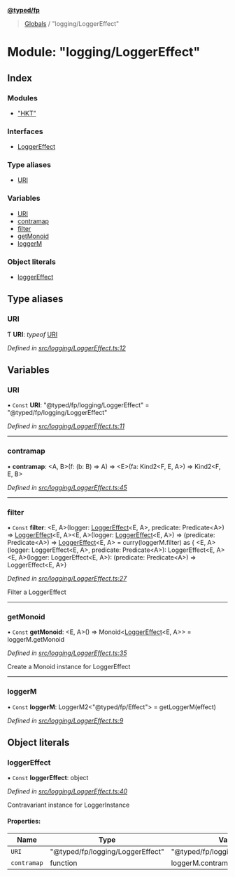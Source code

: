 **[@typed/fp](../README.md)**

> [Globals](../globals.md) / "logging/LoggerEffect"

# Module: "logging/LoggerEffect"

## Index

### Modules

* ["HKT"](_logging_loggereffect_._hkt_.md)

### Interfaces

* [LoggerEffect](../interfaces/_logging_loggereffect_.loggereffect.md)

### Type aliases

* [URI](_logging_loggereffect_.md#uri)

### Variables

* [URI](_logging_loggereffect_.md#uri)
* [contramap](_logging_loggereffect_.md#contramap)
* [filter](_logging_loggereffect_.md#filter)
* [getMonoid](_logging_loggereffect_.md#getmonoid)
* [loggerM](_logging_loggereffect_.md#loggerm)

### Object literals

* [loggerEffect](_logging_loggereffect_.md#loggereffect)

## Type aliases

### URI

Ƭ  **URI**: *typeof* [URI](_logging_loggereffect_.md#uri)

*Defined in [src/logging/LoggerEffect.ts:12](https://github.com/TylorS/typed-fp/blob/6ccb290/src/logging/LoggerEffect.ts#L12)*

## Variables

### URI

• `Const` **URI**: \"@typed/fp/logging/LoggerEffect\" = "@typed/fp/logging/LoggerEffect"

*Defined in [src/logging/LoggerEffect.ts:11](https://github.com/TylorS/typed-fp/blob/6ccb290/src/logging/LoggerEffect.ts#L11)*

___

### contramap

•  **contramap**: \<A, B>(f: (b: B) => A) => \<E>(fa: Kind2\<F, E, A>) => Kind2\<F, E, B>

*Defined in [src/logging/LoggerEffect.ts:45](https://github.com/TylorS/typed-fp/blob/6ccb290/src/logging/LoggerEffect.ts#L45)*

___

### filter

• `Const` **filter**: \<E, A>(logger: [LoggerEffect](../interfaces/_logging_loggereffect_.loggereffect.md)\<E, A>, predicate: Predicate\<A>) => [LoggerEffect](../interfaces/_logging_loggereffect_.loggereffect.md)\<E, A>\<E, A>(logger: [LoggerEffect](../interfaces/_logging_loggereffect_.loggereffect.md)\<E, A>) => (predicate: Predicate\<A>) => [LoggerEffect](../interfaces/_logging_loggereffect_.loggereffect.md)\<E, A> = curry(loggerM.filter) as { \<E, A>(logger: LoggerEffect\<E, A>, predicate: Predicate\<A>): LoggerEffect\<E, A> \<E, A>(logger: LoggerEffect\<E, A>): (predicate: Predicate\<A>) => LoggerEffect\<E, A>}

*Defined in [src/logging/LoggerEffect.ts:27](https://github.com/TylorS/typed-fp/blob/6ccb290/src/logging/LoggerEffect.ts#L27)*

Filter a LoggerEffect

___

### getMonoid

• `Const` **getMonoid**: \<E, A>() => Monoid\<[LoggerEffect](../interfaces/_logging_loggereffect_.loggereffect.md)\<E, A>> = loggerM.getMonoid

*Defined in [src/logging/LoggerEffect.ts:35](https://github.com/TylorS/typed-fp/blob/6ccb290/src/logging/LoggerEffect.ts#L35)*

Create a Monoid instance for LoggerEffect

___

### loggerM

• `Const` **loggerM**: LoggerM2\<\"@typed/fp/Effect\"> = getLoggerM(effect)

*Defined in [src/logging/LoggerEffect.ts:9](https://github.com/TylorS/typed-fp/blob/6ccb290/src/logging/LoggerEffect.ts#L9)*

## Object literals

### loggerEffect

▪ `Const` **loggerEffect**: object

*Defined in [src/logging/LoggerEffect.ts:40](https://github.com/TylorS/typed-fp/blob/6ccb290/src/logging/LoggerEffect.ts#L40)*

Contravariant instance for LoggerInstance

#### Properties:

Name | Type | Value |
------ | ------ | ------ |
`URI` | \"@typed/fp/logging/LoggerEffect\" | \"@typed/fp/logging/LoggerEffect\" |
`contramap` | function | loggerM.contramap |
